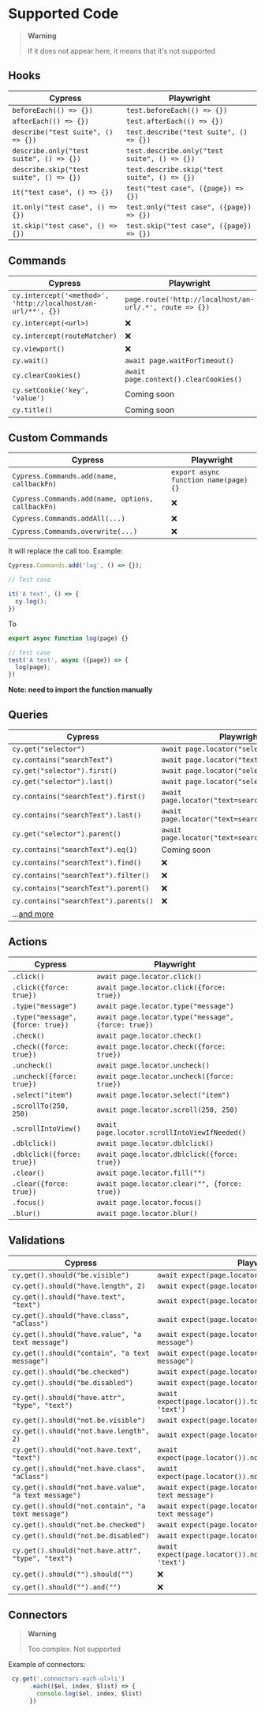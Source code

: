 # Supported Code

> **Warning**
> 
> If it does not appear here, it means that it's not supported


## Hooks
| Cypress                                 | Playwright                                   |
|-----------------------------------------|----------------------------------------------|
| `beforeEach(() => {})`                  | `test.beforeEach(() => {})`                  |
| `afterEach(() => {})`                   | `test.afterEach(() => {})`                   |
| `describe("test suite", () => {})`      | `test.describe("test suite", () => {})`      |
| `describe.only("test suite", () => {})` | `test.describe.only("test suite", () => {})` |
| `describe.skip("test suite", () => {})` | `test.describe.skip("test suite", () => {})` |
| `it("test case", () => {})`             | `test("test case", ({page}) => {})`          |
| `it.only("test case", () => {})`        | `test.only("test case", ({page}) => {})`     |
| `it.skip("test case", () => {})`        | `test.skip("test case", ({page}) => {})`     |



## Commands
| Cypress                                                      | Playwright                                              |
|--------------------------------------------------------------|---------------------------------------------------------|
| `cy.intercept('<method>', 'http://localhost/an-url/**', {})` | `page.route('http://localhost/an-url/.*', route => {})` |
| `cy.intercept(<url>)`                                        | ❌                                                       |
| `cy.intercept(routeMatcher)`                                 | ❌                                                       |
| `cy.viewport()`                                              | ❌                                                       |
| `cy.wait()`                                                  | `await page.waitForTimeout()`                           |
| `cy.clearCookies()`                                          | `await page.context().clearCookies()`                                             |
| `cy.setCookie('key', 'value')`                               | Coming soon                                             |
| `cy.title()`                                                 | Coming soon                                             |

## Custom Commands

| Cypress                                           | Playwright                            |
|---------------------------------------------------|---------------------------------------|
| `Cypress.Commands.add(name, callbackFn)`          | `export async function name(page) {}` |
| `Cypress.Commands.add(name, options, callbackFn)` | ❌                                     |
| `Cypress.Commands.addAll(...)`                    | ❌                                     |
| `Cypress.Commands.overwrite(...)`                 | ❌                                     |

It will replace the call too. Example:

```javascript
Cypress.Commands.add('log', () => {});

// Test case

it('A text', () => {
  cy.log();
})
```

To

```javascript
export async function log(page) {}

// Test case
test('A test', async ({page}) => {
  log(page); 
})
```

**Note: need to import the function manually**

## Queries
| Cypress                                                | Playwright                                      |
|--------------------------------------------------------|-------------------------------------------------|
| `cy.get("selector")`                                   | `await page.locator("selector")`                |
| `cy.contains("searchText")`                            | `await page.locator("text=searchText")`         |
| `cy.get("selector").first()`                           | `await page.locator("selector").first()`        |
| `cy.get("selector").last()`                            | `await page.locator("selector").last()`         |
| `cy.contains("searchText").first()`                    | `await page.locator("text=searchText").first()` |
| `cy.contains("searchText").last()`                     | `await page.locator("text=searchText").last()`  |
| `cy.get("selector").parent()`                          | `await page.locator("text=searchText").last()`  |
| `cy.contains("searchText").eq(1)`                      | Coming soon                                     |
| `cy.contains("searchText").find()`                     | ❌                                               |
| `cy.contains("searchText").filter()`                   | ❌                                               |
| `cy.contains("searchText").parent()`                   | ❌                                               |
| `cy.contains("searchText").parents()`                  | ❌                                               |
| ...[and more](https://docs.cypress.io/api/commands/as) |                                                 |


## Actions
| Cypress                           | Playwright                                          |
|-----------------------------------|-----------------------------------------------------|
| `.click()`                        | `await page.locator.click()`                        |
| `.click({force: true})`           | `await page.locator.click({force: true})`           |
| `.type("message")`                | `await page.locator.type("message")`                |
| `.type("message", {force: true})` | `await page.locator.type("message", {force: true})` |
| `.check()`                        | `await page.locator.check()`                        |
| `.check({force: true})`           | `await page.locator.check({force: true})`           |
| `.uncheck()`                      | `await page.locator.uncheck()`                      |
| `.uncheck({force: true})`         | `await page.locator.uncheck({force: true})`         |
| `.select("item")`                 | `await page.locator.select("item")`                 |
| `.scrollTo(250, 250)`             | `await page.locator.scroll(250, 250)`               |
| `.scrollIntoView()`               | `await page.locator.scrollIntoViewIfNeeded()`       |
| `.dblclick()`                     | `await page.locator.dblclick()`                     |
| `.dblclick({force: true})`        | `await page.locator.dblclick({force: true})`        |
| `.clear()`                        | `await page.locator.fill("")`                       |
| `.clear({force: true})`           | `await page.locator.clear("", {force: true})`       |
| `.focus()`                        | `await page.locator.focus()`                        |
| `.blur()`                         | `await page.locator.blur()`                         |


## Validations
| Cypress                                               | Playwright                                                         |
|-------------------------------------------------------|--------------------------------------------------------------------|
| `cy.get().should("be.visible")`                       | `await expect(page.locator()).toBeVisible()`                       |
| `cy.get().should("have.length", 2)`                   | `await expect(page.locator()).toHaveCount(2)`                      |
| `cy.get().should("have.text", "text")`                | `await expect(page.locator()).toHaveText("text")`                  |
| `cy.get().should("have.class", "aClass")`             | `await expect(page.locator()).toHaveClass("aClass")`               |
| `cy.get().should("have.value", "a text message")`     | `await expect(page.locator()).toHaveValue("a text message")`       |
| `cy.get().should("contain", "a text message")`        | `await expect(page.locator()).toContainText("a text message")`     |
| `cy.get().should("be.checked")`                       | `await expect(page.locator()).toBeChecked()`                       |
| `cy.get().should("be.disabled")`                      | `await expect(page.locator()).toBeDisabled()`                      |
| `cy.get().should("have.attr", "type", "text")`        | `await expect(page.locator()).toHaveAttribute('type', 'text')`     |
| `cy.get().should("not.be.visible")`                   | `await expect(page.locator()).not.toBeVisible()`                   |
| `cy.get().should("not.have.length", 2)`               | `await expect(page.locator()).not.toHaveCount(2)`                  |
| `cy.get().should("not.have.text", "text")`            | `await expect(page.locator()).not.toHaveText("text")`              |
| `cy.get().should("not.have.class", "aClass")`         | `await expect(page.locator()).not.toHaveClass("aClass")`           |
| `cy.get().should("not.have.value", "a text message")` | `await expect(page.locator()).not.toHaveValue("a text message")`   |
| `cy.get().should("not.contain", "a text message")`    | `await expect(page.locator()).not.toContainText("a text message")` |
| `cy.get().should("not.be.checked")`                   | `await expect(page.locator()).not.toBeChecked()`                   |
| `cy.get().should("not.be.disabled")`                  | `await expect(page.locator()).not.toBeDisabled()`                  |
| `cy.get().should("not.have.attr", "type", "text")`    | `await expect(page.locator()).not.toHaveAttribute('type', 'text')` |
| `cy.get().should("").should("")`                      | ❌                                                                  |
| `cy.get().should("").and("")`                         | ❌                                                                  |


## Connectors
> **Warning**
> 
> Too complex. Not supported

Example of connectors:

```javascript
 cy.get('.connectors-each-ul>li')
      .each(($el, index, $list) => {
        console.log($el, index, $list)
      })
```